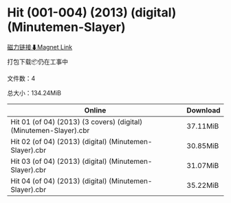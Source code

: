 # Hit (001-004) (2013) (digital) (Minutemen-Slayer)

[磁力链接⬇Magnet Link](magnet:?xt=urn:btih:ae883749d3c9e6f48241e82084544b35e420b829&dn=Hit%20%28001-004%29%20%282013%29%20%28digital%29%20%28Minutemen-Slayer%29)

打包下载📦仍在工事中

文件数：4

总大小：134.24MiB

Online | Download
--- | ---
Hit 01 (of 04) (2013) (3 covers) (digital) (Minutemen-Slayer).cbr | 37.11MiB
Hit 02 (of 04) (2013) (digital) (Minutemen-Slayer).cbr | 30.85MiB
Hit 03 (of 04) (2013) (digital) (Minutemen-Slayer).cbr | 31.07MiB
Hit 04 (of 04) (2013) (digital) (Minutemen-Slayer).cbr | 35.22MiB